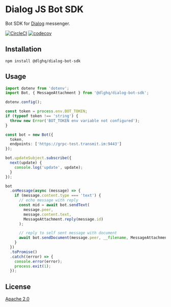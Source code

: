 Dialog JS Bot SDK
=================

Bot SDK for [Dialog](https://dlg.im) messenger.

[![CircleCI](https://img.shields.io/circleci/project/github/dialogs/js-bot-sdk/master.svg)](https://circleci.com/gh/dialogs/js-bot-sdk/tree/master)
[![codecov](https://codecov.io/gh/dialogs/js-bot-sdk/branch/master/graph/badge.svg)](https://codecov.io/gh/dialogs/js-bot-sdk)

Installation
------------

```
npm install @dlghq/dialog-bot-sdk
```

Usage
-----

```typescript
import dotenv from 'dotenv';
import Bot, { MessageAttachment } from '@dlghq/dialog-bot-sdk';

dotenv.config();

const token = process.env.BOT_TOKEN;
if (typeof token !== 'string') {
  throw new Error('BOT_TOKEN env variable not configured');
}

const bot = new Bot({
  token,
  endpoints: ['https://grpc-test.transmit.im:9443']
});

bot.updateSubject.subscribe({
  next(update) {
    console.log('update', update);
  }
});

bot
  .onMessage(async (message) => {
    if (message.content.type === 'text') {
      // echo message with reply
      const mid = await bot.sendText(
        message.peer,
        message.content.text,
        MessageAttachment.reply(message.id)
      );

      // reply to self sent message with document
      await bot.sendDocument(message.peer, __filename, MessageAttachment.reply(mid));
    }
  })
  .toPromise()
  .catch((error) => {
    console.error(error);
    process.exit(1);
  });

```

License
-------
[Apache 2.0](LICENSE)
